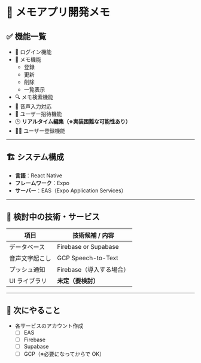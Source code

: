 # 📘 メモアプリ開発メモ

## ✅ 機能一覧

-   🔐 ログイン機能
-   📝 メモ機能
    -   登録
    -   更新
    -   削除
    -   一覧表示
-   🔍 メモ検索機能
-   🎤 音声入力対応
-   👥 ユーザー招待機能
-   🕒 **リアルタイム編集（※実装困難な可能性あり）**
-   🧑‍💻 ユーザー登録機能

---

## 🏗 システム構成

-   **言語**：React Native
-   **フレームワーク**：Expo
-   **サーバー**：EAS（Expo Application Services）

---

## 🔧 検討中の技術・サービス

| 項目           | 技術候補 / 内容          |
| -------------- | ------------------------ |
| データベース   | Firebase or Supabase     |
| 音声文字起こし | GCP Speech-to-Text       |
| プッシュ通知   | Firebase（導入する場合） |
| UI ライブラリ  | **未定（要検討）**       |

---

## 📌 次にやること

-   各サービスのアカウント作成
    -   [ ] EAS
    -   [ ] Firebase
    -   [ ] Supabase
    -   [ ] GCP（※必要になってからで OK）
